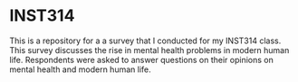 # INST314
This is a repository for a a survey that I conducted for my INST314 class. 
This survey discusses the rise in mental health problems in modern human life.
Respondents were asked to answer questions on their opinions on mental health and modern human life. 
